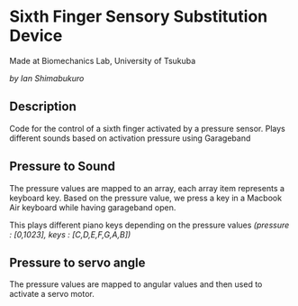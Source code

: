 # Sixth Finger Sensory Substitution Device
Made at Biomechanics Lab, University of Tsukuba

*by Ian Shimabukuro*

## Description
Code for the control of a sixth finger activated by a pressure sensor. Plays different sounds based on activation pressure using Garageband


## Pressure to Sound

The pressure values are mapped to an array, each array item represents a keyboard key. Based on the pressure value, we press a key in a Macbook Air keyboard while having garageband open.

This plays different piano keys depending on the pressure values *(pressure : [0,1023], keys : [C,D,E,F,G,A,B])*

## Pressure to servo angle

The pressure values are mapped to angular values and then used to activate a servo motor.


